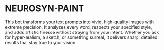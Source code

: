 # NEUROSYN-PAINT
This bot transforms your text prompts into vivid, high-quality images with extreme precision.   It analyzes every word, respects your specified style, and adds artistic finesse without straying from your intent. Whether you ask for hyper-realism, a sketch, or something surreal, it delivers sharp, detailed results that stay true to your vision.
